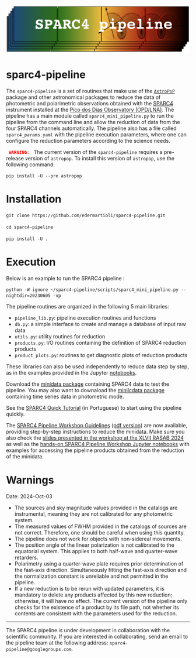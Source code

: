 ![Alt text](Figures/sparc4-pipeline-logo.png?raw=true "Title")
# sparc4-pipeline

The `sparc4-pipeline` is a set of routines that make use of the [`AstroPoP`](https://github.com/juliotux/astropop) package and other astronomical packages to reduce the data of photometric and polarimetric observations obtained with the [SPARC4](https://ui.adsabs.harvard.edu/abs/2012AIPC.1429..252R/abstract) instrument installed at the [Pico dos Dias Observatory (OPD/LNA)](https://www.gov.br/lna/pt-br/composicao-1/coast/obs/opd). The pipeline has a main module called `sparc4_mini_pipeline.py` to run the pipeline from the command line and allow the reduction of data from the four SPARC4 channels automatically. The pipeline also has a file called `sparc4_params.yaml` with the pipeline execution parameters, where one can configure the reduction parameters according to the science needs. 

<code style="color : red"> **WARNING**: </code> The current version of the `sparc4-pipeline` requires a pre-release version of `astropop`. To install this version of `astropop`, use the following command:
```
pip install -U --pre astropop
```

# Installation

```
git clone https://github.com/edermartioli/sparc4-pipeline.git

cd sparc4-pipeline

pip install -U .
```


# Execution

Below is an example to run the SPARC4 pipeline :

```
python -W ignore ~/sparc4-pipeline/scripts/sparc4_mini_pipeline.py --nightdir=20230605 -vp
```

The pipeline routines are organized in the following 5 main libraries:

* `pipeline_lib.py`: pipeline execution routines and functions
* `db.py`: a simple interface to create and manage a database of input raw data 
* `utils.py`: utility routines for reduction
* `products.py`: I/O routines containing the definition of SPARC4 reduction products
* `product_plots.py`: routines to get diagnostic plots of reduction products

These libraries can also be used independently to reduce data step by step, as in the examples provided in the Jupyter [notebooks](https://github.com/edermartioli/sparc4-pipeline/tree/main/notebooks).

Download the [minidata package](https://drive.google.com/file/d/1tAVjyhYGMDcrU5sDdGCmd_f5HoazZ294/view?usp=drive_link) containing SPARC4 data to test the pipeline. You may also want to downaload the [minilcdata package](https://drive.google.com/file/d/1GJA7HB-j2YhbmLO82T1g-LNrbpYFn6OR/view?usp=drive_link) containing time series data in photometric mode. 

See the [SPARC4 Quick Tutorial](https://github.com/edermartioli/sparc4-pipeline/blob/257cde7c85666b2cd83a76834a9f0023365393fa/docs/Manual%20da%20SPARC4%20Pipeline.pdf) (in Portuguese) to start using the pipeline quickly.

The [SPARC4 Pipeline Workshop Guidelines](https://docs.google.com/document/d/139lela_5Od0tttfZycWEukB7HSjlJ4hL4iNhtqP97mQ/edit?usp=sharing) ([pdf version](https://github.com/edermartioli/sparc4-pipeline/blob/main/docs/SPARC4%20Pipeline%20Workshop%20Guidelines.pdf)) are now available, providing step-by-step instructions to reduce the minidata. Make sure you also check the [slides presented in the workshop at the XLVII RASAB 2024](https://github.com/edermartioli/sparc4-pipeline/blob/main/docs/sparc4-pipeline_sab2024_hands-on.pdf) as well as the [hands-on SPARC4 Pipeline Workshop Jupyter notebooks](https://drive.google.com/file/d/1yJl6maK2WXIWPPt7f8XB0CQFZwhljsCZ/view?usp=sharing) with examples for accessing the pipeline products obtained from the reduction of the minidata.

# Warnings
Date: 2024-Oct-03

* The sources and sky magnitude values provided in the catalogs are instrumental, meaning they are not calibrated for any photometric system.
* The measured values of FWHM provided in the catalogs of sources are not correct. Therefore, one should be careful when using this quantity. 
* The pipeline does not work for objects with non-sidereal movements.
* The position angle of the linear polarization is not calibrated to the equatorial system. This applies to both half-wave and quarter-wave retarders.
* Polarimetry using a quarter-wave plate requires prior determination of the fast-axis direction. Simultaneously fitting the fast-axis direction and the normalization constant is unreliable and not permitted in the pipeline.
* If a new reduction is to be rerun with updated parameters, it is mandatory to delete any products affected by this new reduction; otherwise, it will have no effect. The current version of the pipeline only checks for the existence of a product by its file path, not whether its contents are consistent with the parameters used for the reduction.
-----

The SPARC4 pipeline is under development in collaboration with the scientific community. If you are interested in collaborating, send an email to the pipeline team at the following address: `sparc4-pipeline@googlegroups.com`.


